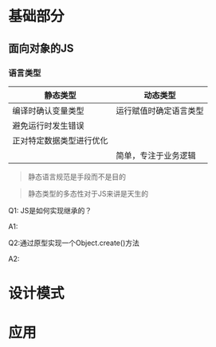 # 基础部分

## 面向对象的JS

### 语言类型

| 静态类型                 | 动态类型               |
| ------------------------ | ---------------------- |
| 编译时确认变量类型       | 运行赋值时确定语言类型 |
| 避免运行时发生错误       |                        |
| 正对特定数据类型进行优化 |                        |
|                          | 简单，专注于业务逻辑   |

> 静态语言规范是手段而不是目的

> 静态类型的多态性对于JS来讲是天生的





Q1: JS是如何实现继承的？

A1: 

Q2:通过原型实现一个Object.create()方法

A2: 





# 设计模式

# 应用